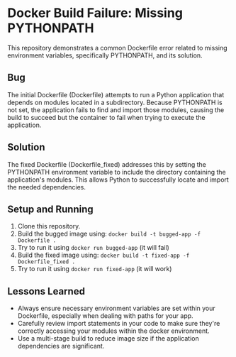 # Docker Build Failure: Missing PYTHONPATH
This repository demonstrates a common Dockerfile error related to missing environment variables, specifically PYTHONPATH, and its solution.

## Bug
The initial Dockerfile (Dockerfile) attempts to run a Python application that depends on modules located in a subdirectory. Because PYTHONPATH is not set, the application fails to find and import those modules, causing the build to succeed but the container to fail when trying to execute the application. 

## Solution
The fixed Dockerfile (Dockerfile_fixed) addresses this by setting the PYTHONPATH environment variable to include the directory containing the application's modules. This allows Python to successfully locate and import the needed dependencies. 

## Setup and Running
1. Clone this repository.
2. Build the bugged image using: `docker build -t bugged-app -f Dockerfile .`
3. Try to run it using `docker run bugged-app` (it will fail)
4. Build the fixed image using: `docker build -t fixed-app -f Dockerfile_fixed .`
5. Try to run it using `docker run fixed-app` (it will work)

## Lessons Learned
- Always ensure necessary environment variables are set within your Dockerfile, especially when dealing with paths for your app. 
- Carefully review import statements in your code to make sure they're correctly accessing your modules within the docker environment. 
- Use a multi-stage build to reduce image size if the application dependencies are significant.